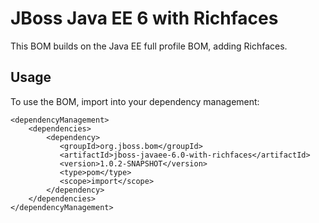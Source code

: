 JBoss Java EE 6 with Richfaces
=========================

This BOM builds on the Java EE full profile BOM, adding Richfaces.
  
Usage
-----

To use the BOM, import into your dependency management:

    <dependencyManagement>
        <dependencies>
            <dependency>
               <groupId>org.jboss.bom</groupId>
               <artifactId>jboss-javaee-6.0-with-richfaces</artifactId>
               <version>1.0.2-SNAPSHOT</version>
               <type>pom</type>
               <scope>import</scope>
            </dependency>
        </dependencies>
    </dependencyManagement> 
	